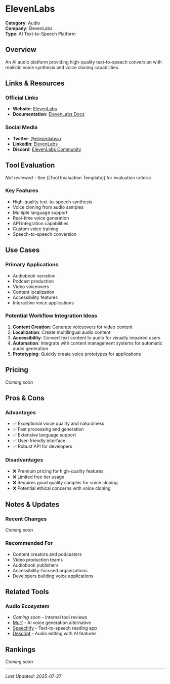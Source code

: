 # ElevenLabs

**Category**: Audio  
**Company**: ElevenLabs  
**Type**: AI Text-to-Speech Platform  

## Overview

An AI audio platform providing high-quality text-to-speech conversion with realistic voice synthesis and voice cloning capabilities.

## Links & Resources

### Official Links
- **Website**: [ElevenLabs](https://elevenlabs.io/)
- **Documentation**: [ElevenLabs Docs](https://docs.elevenlabs.io/)

### Social Media
- **Twitter**: [@elevenlabsio](https://twitter.com/elevenlabsio)
- **LinkedIn**: [ElevenLabs](https://www.linkedin.com/company/elevenlabs/)
- **Discord**: [ElevenLabs Community](https://discord.gg/elevenlabs)

## Tool Evaluation

*Not reviewed* - See [[Tool Evaluation Template]] for evaluation criteria

### Key Features
- High-quality text-to-speech synthesis
- Voice cloning from audio samples
- Multiple language support
- Real-time voice generation
- API integration capabilities
- Custom voice training
- Speech-to-speech conversion

## Use Cases

### Primary Applications
- Audiobook narration
- Podcast production
- Video voiceovers
- Content localization
- Accessibility features
- Interactive voice applications

### Potential Workflow Integration Ideas
1. **Content Creation**: Generate voiceovers for video content
2. **Localization**: Create multilingual audio content
3. **Accessibility**: Convert text content to audio for visually impaired users
4. **Automation**: Integrate with content management systems for automatic audio generation
5. **Prototyping**: Quickly create voice prototypes for applications

## Pricing

*Coming soon*

## Pros & Cons

### Advantages
- ✅ Exceptional voice quality and naturalness
- ✅ Fast processing and generation
- ✅ Extensive language support
- ✅ User-friendly interface
- ✅ Robust API for developers

### Disadvantages
- ❌ Premium pricing for high-quality features
- ❌ Limited free tier usage
- ❌ Requires good quality samples for voice cloning
- ❌ Potential ethical concerns with voice cloning

## Notes & Updates

### Recent Changes
*Coming soon*

### Recommended For
- Content creators and podcasters
- Video production teams
- Audiobook publishers
- Accessibility-focused organizations
- Developers building voice applications

## Related Tools

### Audio Ecosystem
- *Coming soon* - Internal tool reviews
- [Murf](https://murf.ai) - AI voice generation alternative
- [Speechify](https://speechify.com) - Text-to-speech reading app
- [Descript](https://descript.com) - Audio editing with AI features

## Rankings

*Coming soon*

---

*Last Updated: 2025-07-27*